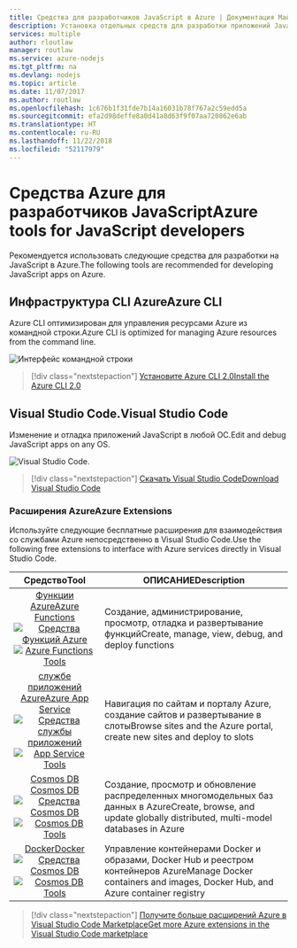 ```yaml
---
title: Средства для разработчиков JavaScript в Azure | Документация Майкрософт
description: Установка отдельных средств для разработки приложений JavaScript в Azure
services: multiple
author: rloutlaw
manager: routlaw
ms.service: azure-nodejs
ms.tgt_pltfrm: na
ms.devlang: nodejs
ms.topic: article
ms.date: 11/07/2017
ms.author: routlaw
ms.openlocfilehash: 1c676b1f31fde7b14a16031b78f767a2c59edd5a
ms.sourcegitcommit: efa2d98deffe8a0d41a8d63f9f07aa720862e6ab
ms.translationtype: HT
ms.contentlocale: ru-RU
ms.lasthandoff: 11/22/2018
ms.locfileid: "52117979"
---
```

# <a name="azure-tools-for-javascript-developers"></a><span data-ttu-id="5c8c2-103">Средства Azure для разработчиков JavaScript</span><span class="sxs-lookup"><span data-stu-id="5c8c2-103">Azure tools for JavaScript developers</span></span>
<span data-ttu-id="5c8c2-104">Рекомендуется использовать следующие средства для разработки на JavaScript в Azure.</span><span class="sxs-lookup"><span data-stu-id="5c8c2-104">The following tools are recommended for developing JavaScript apps on Azure.</span></span>

## <a name="azure-cli"></a><span data-ttu-id="5c8c2-105">Инфраструктура CLI Azure</span><span class="sxs-lookup"><span data-stu-id="5c8c2-105">Azure CLI</span></span>
<span data-ttu-id="5c8c2-106">Azure CLI оптимизирован для управления ресурсами Azure из командной строки.</span><span class="sxs-lookup"><span data-stu-id="5c8c2-106">Azure CLI is optimized for managing Azure resources from the command line.</span></span>

![Интерфейс командной строки](media/node-azure-tools/cli.png)
 
> [!div class="nextstepaction"]
> [<span data-ttu-id="5c8c2-108">Установите Azure CLI 2.0</span><span class="sxs-lookup"><span data-stu-id="5c8c2-108">Install the Azure CLI 2.0</span></span>](https://docs.microsoft.com/cli/azure/install-az-cli2)

## <a name="visual-studio-code"></a><span data-ttu-id="5c8c2-109">Visual Studio Code.</span><span class="sxs-lookup"><span data-stu-id="5c8c2-109">Visual Studio Code</span></span>
<span data-ttu-id="5c8c2-110">Изменение и отладка приложений JavaScript в любой ОС.</span><span class="sxs-lookup"><span data-stu-id="5c8c2-110">Edit and debug JavaScript apps on any OS.</span></span>

![Visual Studio Code.](media/node-azure-tools/vs-code.png)

> [!div class="nextstepaction"]
> [<span data-ttu-id="5c8c2-112">Скачать Visual Studio Code</span><span class="sxs-lookup"><span data-stu-id="5c8c2-112">Download Visual Studio Code</span></span>](https://code.visualstudio.com)

### <a name="azure-extensions"></a><span data-ttu-id="5c8c2-113">Расширения Azure</span><span class="sxs-lookup"><span data-stu-id="5c8c2-113">Azure Extensions</span></span>
<span data-ttu-id="5c8c2-114">Используйте следующие бесплатные расширения для взаимодействия со службами Azure непосредственно в Visual Studio Code.</span><span class="sxs-lookup"><span data-stu-id="5c8c2-114">Use the following free extensions to interface with Azure services directly in Visual Studio Code.</span></span>

| <span data-ttu-id="5c8c2-115">Средство</span><span class="sxs-lookup"><span data-stu-id="5c8c2-115">Tool</span></span> | <span data-ttu-id="5c8c2-116">ОПИСАНИЕ</span><span class="sxs-lookup"><span data-stu-id="5c8c2-116">Description</span></span>  |
|:---------:|---------|
| [<span data-ttu-id="5c8c2-117">Функции Azure</span><span class="sxs-lookup"><span data-stu-id="5c8c2-117">Azure Functions</span></span>](https://marketplace.visualstudio.com/items?itemName=ms-azuretools.vscode-azurefunctions) <br> <span data-ttu-id="5c8c2-118">[![Средства Функций Azure](media/node-azure-tools/icon-azure-functions.png)](https://marketplace.visualstudio.com/items?itemName=ms-azuretools.vscode-azurefunctions)</span><span class="sxs-lookup"><span data-stu-id="5c8c2-118">[![Azure Functions Tools](media/node-azure-tools/icon-azure-functions.png)](https://marketplace.visualstudio.com/items?itemName=ms-azuretools.vscode-azurefunctions)</span></span> | <span data-ttu-id="5c8c2-119">Создание, администрирование, просмотр, отладка и развертывание функций</span><span class="sxs-lookup"><span data-stu-id="5c8c2-119">Create, manage, view, debug, and deploy functions</span></span>|
| [<span data-ttu-id="5c8c2-120">службе приложений Azure</span><span class="sxs-lookup"><span data-stu-id="5c8c2-120">Azure App Service</span></span>](https://marketplace.visualstudio.com/items?itemName=ms-azuretools.vscode-azureappservice) <br> <span data-ttu-id="5c8c2-121">[![Средства службы приложений](media/node-azure-tools/icon-azure-app-service.png)](https://marketplace.visualstudio.com/items?itemName=ms-azuretools.vscode-azureappservice)</span><span class="sxs-lookup"><span data-stu-id="5c8c2-121">[![App Service Tools](media/node-azure-tools/icon-azure-app-service.png)](https://marketplace.visualstudio.com/items?itemName=ms-azuretools.vscode-azureappservice)</span></span> | <span data-ttu-id="5c8c2-122">Навигация по сайтам и порталу Azure, создание сайтов и развертывание в слоты</span><span class="sxs-lookup"><span data-stu-id="5c8c2-122">Browse sites and the Azure portal, create new sites and deploy to slots</span></span> |
| [<span data-ttu-id="5c8c2-123">Cosmos DB </span><span class="sxs-lookup"><span data-stu-id="5c8c2-123">Cosmos DB </span></span>](https://marketplace.visualstudio.com/items?itemName=ms-azuretools.vscode-cosmosdb)  <br> <span data-ttu-id="5c8c2-124">[![Средства Cosmos DB](media/node-azure-tools/icon-cosmos-db.png)](https://marketplace.visualstudio.com/items?itemName=ms-azuretools.vscode-cosmosdb)</span><span class="sxs-lookup"><span data-stu-id="5c8c2-124">[![Cosmos DB Tools](media/node-azure-tools/icon-cosmos-db.png)](https://marketplace.visualstudio.com/items?itemName=ms-azuretools.vscode-cosmosdb)</span></span>| <span data-ttu-id="5c8c2-125">Создание, просмотр и обновление распределенных многомодельных баз данных в Azure</span><span class="sxs-lookup"><span data-stu-id="5c8c2-125">Create, browse, and update globally distributed, multi-model databases in Azure</span></span> |
| [<span data-ttu-id="5c8c2-126">Docker</span><span class="sxs-lookup"><span data-stu-id="5c8c2-126">Docker</span></span>](https://marketplace.visualstudio.com/items?itemName=formulahendry.docker-explorer)   <br> <span data-ttu-id="5c8c2-127">[![Средства Cosmos DB](media/node-azure-tools/icon-docker.png)](https://marketplace.visualstudio.com/items?itemName=formulahendry.docker-explorer)</span><span class="sxs-lookup"><span data-stu-id="5c8c2-127">[![Cosmos DB Tools](media/node-azure-tools/icon-docker.png)](https://marketplace.visualstudio.com/items?itemName=formulahendry.docker-explorer)</span></span>| <span data-ttu-id="5c8c2-128">Управление контейнерами Docker и образами, Docker Hub и реестром контейнеров Azure</span><span class="sxs-lookup"><span data-stu-id="5c8c2-128">Manage Docker containers and images, Docker Hub, and Azure container registry</span></span> |

> [!div class="nextstepaction"]
> [<span data-ttu-id="5c8c2-129">Получите больше расширений Azure в Visual Studio Code Marketplace</span><span class="sxs-lookup"><span data-stu-id="5c8c2-129">Get more Azure extensions in the Visual Studio Code marketplace</span></span>](https://marketplace.visualstudio.com/search?term=azure&target=VSCode&category=All%20categories&sortBy=Relevance)